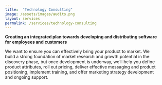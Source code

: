 ```yaml
---
title:  "Technology Consulting"
image: /assets/images/audits.png
layout: services
permalink: /services/technology-consulting
---
```

**Creating an integrated plan towards developing and distributing software for employees and customers**

We want to ensure you can effectively bring your product to market. We build a strong foundation of market research and growth potential in the discovery phase, but once development is underway, we’ll help you define product attributes, roll out pricing, deliver effective messaging and product positioning, implement training, and offer marketing strategy development and ongoing support.